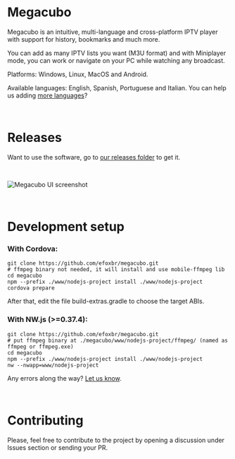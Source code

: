 # Megacubo
Megacubo is an intuitive, multi-language and cross-platform IPTV player with support for history, bookmarks and much more.

You can add as many IPTV lists you want (M3U format) and with Miniplayer mode, you can work or navigate on your PC while watching any broadcast.

Platforms: Windows, Linux, MacOS and Android.

Available languages: English, Spanish, Portuguese and Italian. You can help us adding [more languages](https://github.com/efoxbr/megacubo/tree/master/www/nodejs-project/lang)?

<br/>

# Releases
Want to use the software, go to [our releases folder](https://github.com/efoxbr/megacubo/releases) to get it.

<br/>

![Megacubo UI screenshot](https://megacubo.tv/files/screenshot-en.jpg) 

<br/>

# Development setup

### With Cordova:
```
git clone https://github.com/efoxbr/megacubo.git
# ffmpeg binary not needed, it will install and use mobile-ffmpeg lib
cd megacubo
npm --prefix ./www/nodejs-project install ./www/nodejs-project
cordova prepare
```
After that, edit the file build-extras.gradle to choose the target ABIs.

### With NW.js (>=0.37.4):
```
git clone https://github.com/efoxbr/megacubo.git
# put ffmpeg binary at ./megacubo/www/nodejs-project/ffmpeg/ (named as ffmpeg or ffmpeg.exe)
cd megacubo
npm --prefix ./www/nodejs-project install ./www/nodejs-project
nw --nwapp=www/nodejs-project
```

Any errors along the way? [Let us know](https://github.com/efoxbr/megacubo/issues).

<br/>

# Contributing

Please, feel free to contribute to the project by opening a discussion under Issues section or sending your PR.
